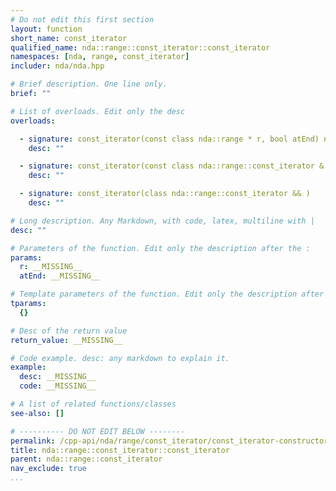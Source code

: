 ```yaml
---
# Do not edit this first section
layout: function
short_name: const_iterator
qualified_name: nda::range::const_iterator::const_iterator
namespaces: [nda, range, const_iterator]
includer: nda/nda.hpp

# Brief description. One line only.
brief: ""

# List of overloads. Edit only the desc
overloads:

  - signature: const_iterator(const class nda::range * r, bool atEnd) noexcept
    desc: ""

  - signature: const_iterator(const class nda::range::const_iterator & )
    desc: ""

  - signature: const_iterator(class nda::range::const_iterator && )
    desc: ""

# Long description. Any Markdown, with code, latex, multiline with |
desc: ""

# Parameters of the function. Edit only the description after the :
params:
  r: __MISSING__
  atEnd: __MISSING__

# Template parameters of the function. Edit only the description after the :
tparams:
  {}

# Desc of the return value
return_value: __MISSING__

# Code example. desc: any markdown to explain it.
example:
  desc: __MISSING__
  code: __MISSING__

# A list of related functions/classes
see-also: []

# ---------- DO NOT EDIT BELOW --------
permalink: /cpp-api/nda/range/const_iterator/const_iterator-constructors
title: nda::range::const_iterator::const_iterator
parent: nda::range::const_iterator
nav_exclude: true
...
```


